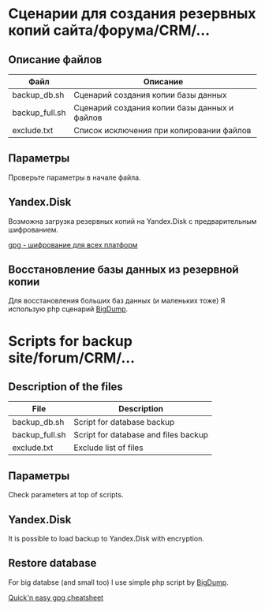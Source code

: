 # Сценарии для создания резервных копий сайта/форума/CRM/...

## Описание файлов
| Файл           | Описание                                     |
|----------------|----------------------------------------------|
| backup_db.sh   | Сценарий создания копии базы данных          |
| backup_full.sh | Сценарий создания копии базы данных и файлов |
| exclude.txt    | Список исключения при копировании файлов     |

## Параметры
Проверьте параметры в начале файла.

## Yandex.Disk
Возможна загрузка резервных копий на Yandex.Disk с предварительным шифрованием.  

[gpg - шифрование для всех платформ](http://www.opennet.ru/base/sec/gpg_crypt.txt.html)

## Восстановление базы данных из резервной копии
Для восстановления больших баз данных (и маленьких тоже) Я использую php сценарий [BigDump](https://www.ozerov.de/bigdump/).


# Scripts for backup site/forum/CRM/...

## Description of the files
| File           | Description                          |
|----------------|--------------------------------------|
| backup_db.sh   | Script for database backup           |
| backup_full.sh | Script for database and files backup |
| exclude.txt    | Exclude list of files                |

## Параметры
Check parameters at top of scripts.

## Yandex.Disk
It is possible to load backup to Yandex.Disk with encryption.

## Restore database
For big databse (and small too) I use simple php script by [BigDump](https://www.ozerov.de/bigdump/).  

[Quick'n easy gpg cheatsheet](http://irtfweb.ifa.hawaii.edu/~lockhart/gpg/)